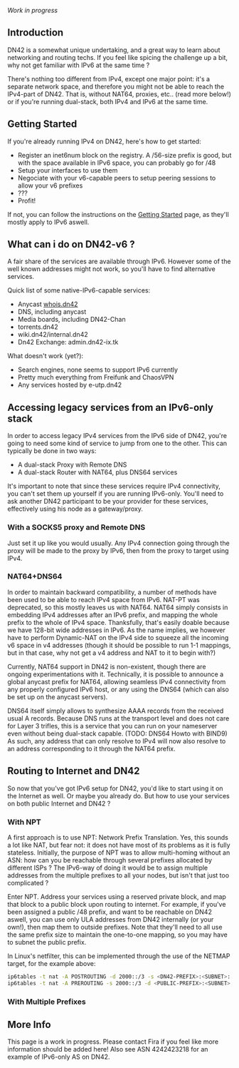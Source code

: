 _Work in progress_

## Introduction

DN42 is a somewhat unique undertaking, and a great way to learn about networking and routing techs.
If you feel like spicing the challenge up a bit, why not get familiar with IPv6 at the same time ?

There's nothing too different from IPv4, except one major point: it's a separate network space, and therefore you might not be able to reach the IPv4-part of DN42. That is, without NAT64, proxies, etc.. (read more below!) or if you're running dual-stack, both IPv4 and IPv6 at the same time.

## Getting Started

If you're already running IPv4 on DN42, here's how to get started:
 * Register an inet6num block on the registry. A /56-size prefix is good, but with the space available in IPv6 space, you can probably go for /48
 * Setup your interfaces to use them
 * Negociate with your v6-capable peers to setup peering sessions to allow your v6 prefixes
 * ???
 * Profit!

If not, you can follow the instructions on the [Getting Started](/howto/Getting-Started) page, as they'll mostly apply to IPv6 aswell.

## What can i do on DN42-v6 ?

A fair share of the services are available through IPv6. However some of the well known addresses might not work, so you'll have to find alternative services.

Quick list of some native-IPv6-capable services:
 * Anycast [whois.dn42](/services/whois)
 * DNS, including anycast
 * Media boards, including DN42-Chan
 * torrents.dn42
 * wiki.dn42/internal.dn42
 * Dn42 Exchange: admin.dn42-ix.tk

What doesn't work (yet?): 
 * Search engines, none seems to support IPv6 currently
 * Pretty much everything from Freifunk and ChaosVPN
 * Any services hosted by e-utp.dn42 

## Accessing legacy services from an IPv6-only stack
In order to access legacy IPv4 services from the IPv6 side of DN42, you're going to need some kind of service to jump from one to the other.
This can typically be done in two ways:
 * A dual-stack Proxy with Remote DNS
 * A dual-stack Router with NAT64, plus DNS64 services

It's important to note that since these services require IPv4 connectivity, you can't set them up yourself if you are running IPv6-only. You'll need to ask another DN42 participant to be your provider for these services, effectively using his node as a gateway/proxy.

### With a SOCKS5 proxy and Remote DNS
Just set it up like you would usually. Any IPv4 connection going through the proxy will be made to the proxy by IPv6, then from the proxy to target using IPv4.

### NAT64+DNS64
In order to maintain backward compatibility, a number of methods have been used to be able to reach IPv4 space from IPv6. NAT-PT was deprecated, so this mostly leaves us with NAT64.
NAT64 simply consists in embedding IPv4 addresses after an IPv6 prefix, and mapping the whole prefix to the whole of IPv4 space. Thanksfully, that's easily doable because we have 128-bit wide addresses in IPv6. As the name implies, we however have to perform Dynamic-NAT on the IPv4 side to squeeze all the incoming v6 space in v4 addresses (though it should be possible to run 1-1 mappings, but in that case, why not get a v4 address and NAT to it to begin with?)

Currently, NAT64 support in DN42 is non-existent, though there are ongoing experimentations with it. Technically, it is possible to announce a global anycast prefix for NAT64, allowing seamless IPv4 connectivity from any properly configured IPv6 host, or any using the DNS64 (which can also be set up on the anycast servers).

DNS64 itself simply allows to synthesize AAAA records from the received usual A records. Because DNS runs at the transport level and does not care for Layer 3 trifles, this is a service that you can run on your nameserver even without being dual-stack capable. (TODO: DNS64 Howto with BIND9)
As such, any address that can only resolve to IPv4 will now also resolve to an address corresponding to it through the NAT64 prefix.

## Routing to Internet and DN42
So now that you've got IPv6 setup for DN42, you'd like to start using it on the Internet as well. Or maybe you already do. But how to use your services on both public Internet and DN42 ?

### With NPT
A first approach is to use NPT: Network Prefix Translation. Yes, this sounds a lot like NAT, but fear not: it does not have most of its problems as it is fully stateless. Initially, the purpose of NPT was to allow multi-homing without an ASN: how can you be reachable through several prefixes allocated by different ISPs ? The IPv6-way of doing it would be to assign multiple addresses from the multiple prefixes to all your nodes, but isn't that just too complicated ?

Enter NPT. Address your services using a reserved private block, and map that block to a public block upon routing to internet. 
For example, if you've been assigned a public /48 prefix, and want to be reachable on DN42 aswell, you can use only ULA addresses from DN42 internally (or your own!), then map them to outside prefixes. Note that they'll need to all use the same prefix size to maintain the one-to-one mapping, so you may have to subnet the public prefix.

In Linux's netfilter, this can be implemented through the use of the NETMAP target, for the example above:
```sh
ip6tables -t nat -A POSTROUTING -d 2000::/3 -s <DN42-PREFIX>:<SUBNET>::/56 -j NETMAP --to <PUBLIC-PREFIX>:<SUBNET>::/56; # Map ULA to the public prefix for outgoing packets
ip6tables -t nat -A PREROUTING -s 2000::/3 -d <PUBLIC-PREFIX>:<SUBNET>::/56 -j NETMAP --to <DN42-PREFIX>:<SUBNET>::/56; # Map public prefix to ULA for incoming packets
```


### With Multiple Prefixes

## More Info
This page is a work in progress. Please contact Fira if you feel like more information should be added here! Also see ASN 4242423218 for an example of IPv6-only AS on DN42.
